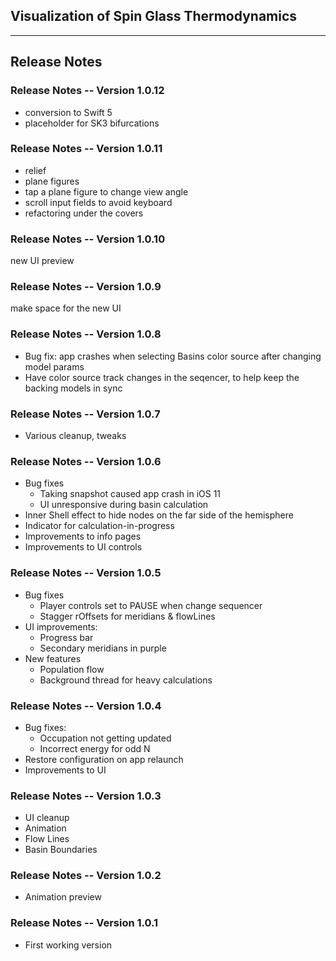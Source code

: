 ## Visualization of Spin Glass Thermodynamics 

---
## Release Notes

### Release Notes -- Version 1.0.12

* conversion to Swift 5
* placeholder for SK3 bifurcations

### Release Notes -- Version 1.0.11

* relief
* plane figures 
* tap a plane figure to change view angle
* scroll input fields to avoid keyboard
* refactoring under the covers

### Release Notes -- Version 1.0.10

new UI preview

### Release Notes -- Version 1.0.9

make space for the new UI

### Release Notes -- Version 1.0.8

* Bug fix: app crashes when selecting Basins color source after changing model params
* Have color source track changes in the seqencer, to help keep the backing models in sync

### Release Notes -- Version 1.0.7

* Various cleanup, tweaks

### Release Notes -- Version 1.0.6

* Bug fixes
  * Taking snapshot caused app crash in iOS 11
  * UI unresponsive during basin calculation
* Inner Shell effect to hide nodes on the far side of the hemisphere   
* Indicator for calculation-in-progress
* Improvements to info pages
* Improvements to UI controls

### Release Notes -- Version 1.0.5

* Bug fixes
  * Player controls set to PAUSE when change sequencer
  * Stagger rOffsets for meridians & flowLines
* UI improvements:
  * Progress bar
  * Secondary meridians in purple
* New features
  * Population flow
  * Background thread for heavy calculations

### Release Notes -- Version 1.0.4

* Bug fixes:
  * Occupation not getting updated
  * Incorrect energy for odd N
* Restore configuration on app relaunch
* Improvements to UI

### Release Notes -- Version 1.0.3

* UI cleanup
* Animation
* Flow Lines
* Basin Boundaries

### Release Notes -- Version 1.0.2

* Animation preview

### Release Notes -- Version 1.0.1

* First working version


    
